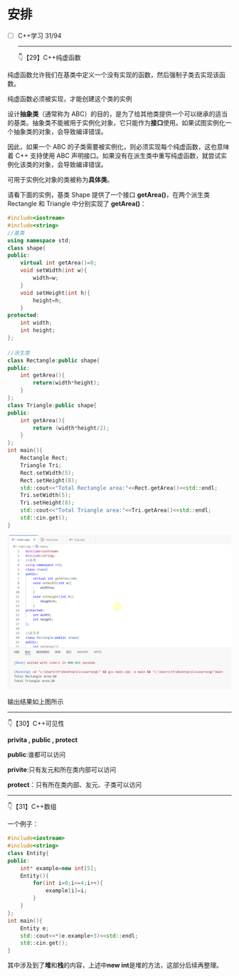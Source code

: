 # 安排

- [ ] C++学习 31/94

  ---

  👇【29】C++纯虚函数

纯虚函数允许我们在基类中定义一个没有实现的函数，然后强制子类去实现该函数。

纯虚函数必须被实现，才能创建这个类的实例

设计**抽象类**（通常称为 ABC）的目的，是为了给其他类提供一个可以继承的适当的基类。抽象类不能被用于实例化对象，它只能作为**接口**使用。如果试图实例化一个抽象类的对象，会导致编译错误。

因此，如果一个 ABC 的子类需要被实例化，则必须实现每个纯虚函数，这也意味着 C++ 支持使用 ABC 声明接口。如果没有在派生类中重写纯虚函数，就尝试实例化该类的对象，会导致编译错误。

可用于实例化对象的类被称为**具体类**。

请看下面的实例，基类 Shape 提供了一个接口 **getArea()**，在两个派生类 Rectangle 和 Triangle 中分别实现了 **getArea()**：

```C++
#include<iostream>
#include<string>
//基类
using namespace std;
class shape{
public:
    virtual int getArea()=0;
    void setWidth(int w){
        width=w;
    }
    void setHeight(int h){
        height=h;
    }
protected:
    int width;
    int height;
};

//派生类
class Rectangle:public shape{
public:
    int getArea(){
        return(width*height);
    }
};
class Triangle:public shape{
public:
    int getArea(){
        return (width*height/2);
    }
};
int main(){
    Rectangle Rect;
    Triangle Tri;
    Rect.setWidth(5);
    Rect.setHeight(8);
    std::cout<<"Total Rectangle area:"<<Rect.getArea()<<std::endl;
    Tri.setWidth(5);
    Tri.setHeight(8);
    std::cout<<"Total Triangle area:"<<Tri.getArea()<<std::endl;
    std::cin.get();
}
```

![image-20241214145440618](image/12.14/image-20241214145440618.png)

输出结果如上图所示

---

👇【30】C++可见性

**privita , public , protect**

**public**:谁都可以访问

**privite**:只有友元和所在类内部可以访问

**protect**：只有所在类内部、友元、子类可以访问 

---

👇【31】C++数组

一个例子：

```C++
#include<iostream>
#include<string>
class Entity{
public:
    int* example=new int[5];
    Entity(){
        for(int i=0;i<=4;i++){
            example[i]=i;
        }
    }
};
int main(){
    Entity e;
    std::cout<<*(e.example+3)<<std::endl;
    std::cin.get();
}
```

其中涉及到了**堆**和**栈**的内容，上述中**new int**是堆的方法，这部分后续再整理。